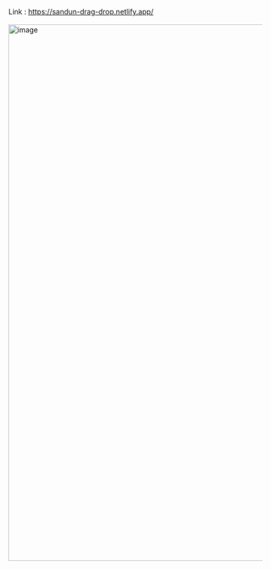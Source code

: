 Link : https://sandun-drag-drop.netlify.app/
<br/>
<br/>
<img width="1062" alt="image" src="https://github.com/Sandunjayasekar/Drag-and-drop-using-js/assets/73893725/09f28d0c-293a-4994-b654-5ce0cbde3131">
